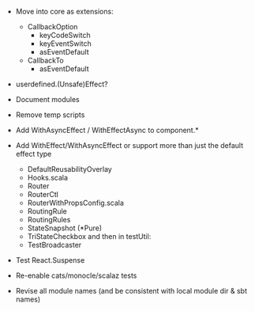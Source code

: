 * Move into core as extensions:
  * CallbackOption
    * keyCodeSwitch
    * keyEventSwitch
    * asEventDefault
  * CallbackTo
    * asEventDefault

* userdefined.(Unsafe)Effect?

* Document modules

* Remove temp scripts

* Add WithAsyncEffect / WithEffectAsync to component.*

* Add WithEffect/WithAsyncEffect or support more than just the default effect type
  * DefaultReusabilityOverlay
  * Hooks.scala
  * Router
  * RouterCtl
  * RouterWithPropsConfig.scala
  * RoutingRule
  * RoutingRules
  * StateSnapshot (*Pure)
  * TriStateCheckbox
and then in testUtil:
  * TestBroadcaster

* Test React.Suspense

* Re-enable cats/monocle/scalaz tests

* Revise all module names (and be consistent with local module dir & sbt names)
